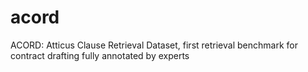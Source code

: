 # acord
ACORD: Atticus Clause Retrieval Dataset, first retrieval benchmark for contract drafting fully annotated by experts
